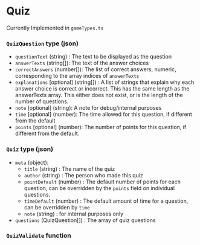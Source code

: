 # Quiz

Currently Implemented in `gameTypes.ts`

### `QuizQuestion` type (json)
- `questionText` (string) : The text to be displayed as the question
- `answerTexts` (string[]): The text of the answer choices
- `correctAnswers` (number[]): The list of correct answers, numeric, corresponding to the array indices of `answerTexts`
- `explanations` [optional] (string[]) : A list of strings that explain why each answer choice is correct or incorrect. This has the same length as the answerTexts array. This either does not exist, or is the length of the number of questions. 
- `note` [optional] (string): A note for debug/internal purposes
- `time` [optional] (number): The time allowed for this question, if different from the default
- `points` [optional] (number): The number of points for this question, if different from the default.

### `Quiz` type (json)
- `meta` (object):
    - `title` (string) : The name of the quiz
    - `author` (string) : The person who made this quiz
    - `pointDefault` (number) : The default number of points for each question, can be overridden by the `points` field on individual questions. 
    - `timeDefault` (number) : The default amount of time for a question, can be overridden by `time` 
    - `note` (string) : for internal purposes only
- `questions` (QuizQuestion[]) : The array of quiz questions

### `QuizValidate` function

